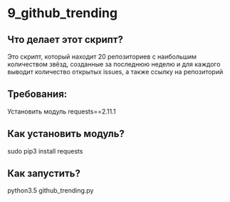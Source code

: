 # 9_github_trending
## Что делает этот скрипт?
Это скрипт, который находит 20 репозиториев с наибольшим количеством звёзд, созданные за последнюю неделю и для каждого выводит количество открытых issues, а также ссылку на репозиторий

## Требования:
Установить модуль requests==2.11.1

## Как установить модуль?
sudo pip3 install requests

## Как запустить?
python3.5 github_trending.py

